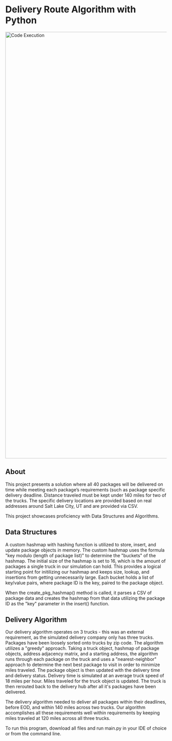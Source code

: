 # Delivery Route Algorithm with Python
<img width="1329" alt="Code Execution" src="https://github.com/culturedmold/Delivery-Route-Algorithm/assets/122142361/e2d7e9a5-c013-4ef8-9c47-67dc4e659dc8">

## About
This project presents a solution where all 40 packages will be delivered on time while meeting each package’s requirements (such as package specific delivery deadline. Distance traveled must be kept under 140 miles for two of the trucks. The specific delivery locations are provided based on real addresses around Salt Lake City, UT and are provided via CSV.

This project showcases proficiency with Data Structures and Algorithms. 

## Data Structures
A custom hashmap with hashing function is utilized to store, insert, and update package objects in memory. The custom hashmap uses the formula "key modulo (length of package list)" to determine the "buckets" of the hashmap. The initial size of the hashmap is set to 16, which is the amount of packages a single truck in our simulation can hold. This provides a logical starting point for initilizing our hashmap and keeps size, lookup, and insertions from getting unnecessarily large. Each bucket holds a list of key/value pairs, where package ID is the key, paired to the package object. 

When the create_pkg_hashmap() method is called, it parses a CSV of package data and creates the hashmap from that data utilizing the package ID as the "key" parameter in the insert() function. 

## Delivery Algorithm
Our delivery algorithm operates on 3 trucks - this was an external requirement, as the simulated delivery company only has three trucks. Packages have been loosely sorted onto trucks by zip code.
The algorithm utilizes a "greedy" approach. Taking a truck object, hashmap of package objects, address adjacency matrix, and a starting address, the algorithm runs through each package on the truck and uses a "nearest-neighbor" approach to determine the next best package to visit in order to minimize miles traveled. The package object is then updated with the delivery time and delivery status. Delivery time is simulated at an average truck speed of 18 miles per hour. Miles traveled for the truck object is updated. The truck is then rerouted back to the delivery hub after all it's packages have been delivered. 

The delivery algorithm needed to deliver all packages within their deadlines, before EOD, and within 140 miles across two trucks. Our algorithm accomplishes all these requirements well within requirements by keeping miles traveled at 120 miles across all three trucks. 

To run this program, download all files and run main.py in your IDE of choice or from the command line. 
